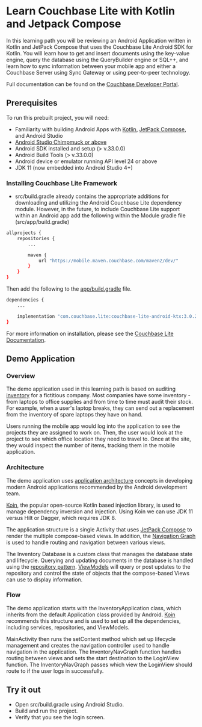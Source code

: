 # Learn Couchbase Lite with Kotlin and Jetpack Compose

In this learning path you will be reviewing an Android Application written in Kotlin and JetPack Compose that uses the Couchbase Lite Android SDK for Kotlin. You will learn how to get and insert documents using the key-value engine, query the database using the QueryBuilder engine or SQL++, and learn how to sync information between your mobile app and either a Couchbase Server using Sync Gateway or using peer-to-peer technology.

Full documentation can be found on the [Couchbase Developer Portal](https://developer.couchbase.com/learn/android-kotlin).

## Prerequisites
To run this prebuilt project, you will need:
- Familiarity with building Android Apps with <a target="_blank" rel="noopener noreferrer" href="https://developer.android.com/kotlin">Kotlin</a>, <a target="_blank" rel="noopener noreferrer"  href="https://developer.android.com/jetpack/compose/mental-model">JetPack Compose</a>, and Android Studio 
- [Android Studio Chimpmuck or above](https://developer.android.com/studio)
- Android SDK installed and setup (> v.33.0.0)
- Android Build Tools (> v.33.0.0)
- Android device or emulator running API level 24 or above
- JDK 11 (now embedded into Android Studio 4+)

### Installing Couchbase Lite Framework

- src/build.gradle already contains the appropriate additions for downloading and utilizing the Android Couchbase Lite dependency module. However, in the future, to include Couchbase Lite support within an Android app add the following within the Module gradle file (src/app/build.gradle)

```bash
allprojects {
    repositories {
        ...

        maven {
            url "https://mobile.maven.couchbase.com/maven2/dev/"
        }
    }
}
``` 
 
Then add the following to the <a target="_blank" rel="noopener noreferrer" href="https://github.com/couchbase-examples/android-kotlin-cblite-inventory-standalone/blob/main/src/app/build.gradle">app/build.gradle</a> file.

```bash
dependencies {
    ...

    implementation "com.couchbase.lite:couchbase-lite-android-ktx:3.0.2"
}
```

For more information on installation, please see the [Couchbase Lite Documentation](https://docs.couchbase.com/couchbase-lite/current/android/gs-install.html).

## Demo Application 

### Overview

The demo application used in this learning path is based on auditing <a target="_blank" rel="noopener noreferrer" href="https://en.wikipedia.org/wiki/Inventory">inventory</a>  for a fictitious company.  Most companies have some inventory - from laptops to office supplies and from time to time must audit their stock.  For example, when a user's laptop breaks, they can send out a replacement from the inventory of spare laptops they have on hand. 

Users running the mobile app would log into the application to see the projects they are assigned to work on. Then, the user would look at the project to see which office location they need to travel to. Once at the site, they would inspect the number of items, tracking them in the mobile application.

### Architecture

The demo application uses <a target="_blank" rel="noopener noreferrer" href="https://developer.android.com/jetpack/guide">application architecture</a> concepts in developing modern Android applications recommended by the Android development team.  

<a target="_blank" rel="noopener noreferrer" href="https://insert-koin.io/">Koin</a>, the popular open-source Kotlin based injection library, is used to manage dependency inversion and injection.  Using Koin we can use JDK 11 versus Hilt or Dagger, which requires JDK 8.  

The application structure is a single Activity that uses <a target="_blank" rel="noopener noreferrer"  href="https://developer.android.com/jetpack/compose/mental-model">JetPack Compose</a> to render the multiple compose-based views.  In addition, the <a target="_blank" rel="noopener noreferrer" href="https://developer.android.com/jetpack/compose/navigation">Navigation Graph</a> is used to handle routing and navigation between various views.  

The Inventory Database is a custom class that manages the database state and lifecycle.  Querying and updating documents in the database is handled using the <a target="_blank" rel="noopener noreferrer" href="https://developer.android.com/jetpack/guide#data-layer">repository pattern</a>.  <a target="_blank" rel="noopener noreferrer" href="https://developer.android.com/jetpack/guide#domain-layer">ViewModels</a> will query or post updates to the repository and control the state of objects that the compose-based Views can use to display information. 

### Flow

The demo application starts with the InventoryApplication class, which inherits from the default Application class provided by Android.  <a target="_blank" rel="noopener noreferrer" href="https://insert-koin.io/docs/reference/koin-android/start">Koin</a> recommends this structure and is used to set up all the dependencies, including services, repositories, and ViewModels.  

MainActivity then runs the setContent method which set up lifecycle management and creates the navigation controller used to handle navigation in the application.  The InventoryNavGraph function handles routing between views and sets the start destination to the LoginView function.  The InventoryNavGraph passes which view the LoginView should route to if the user logs in successfully.

## Try it out

* Open src/build.gradle using Android Studio.
* Build and run the project.
* Verify that you see the login screen.

